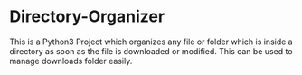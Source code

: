 # Directory-Organizer
This is a Python3 Project which organizes any file or folder which is inside a directory as soon as the file is downloaded or modified. This can be used to manage downloads folder easily.
